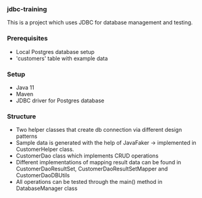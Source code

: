 ### jdbc-training

This is a project which uses JDBC for database management and testing.

### Prerequisites
- Local Postgres database setup
- 'customers' table with example data

### Setup
- Java 11
- Maven
- JDBC driver for Postgres database

### Structure

- Two helper classes that create db connection via different design patterns
- Sample data is generated with the help of JavaFaker -> implemented in CustomerHelper class.
- CustomerDao class which implements CRUD operations
- Different implementations of mapping result data can be found in CustomerDaoResultSet, CustomerDaoResultSetMapper and CustomerDaoDBUtils
- All operations can be tested through the main() method in DatabaseManager class